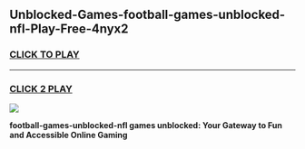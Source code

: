 
## Unblocked-Games-football-games-unblocked-nfl-Play-Free-4nyx2
<h3>
<a href="https://premium76.site?title=football-games-unblocked-nfl&ref=24M">CLICK TO PLAY</a></h3>
<hr>

<h3>
<a href="https://premium76.site?title=football-games-unblocked-nfl&ref=24M">CLICK 2 PLAY</a>
  
</h3>

<a href="https://premium76.site?title=football-games-unblocked-nfl&ref=24M"><img src="https://clearcache.store/games.png"></a>


**football-games-unblocked-nfl games unblocked: Your Gateway to Fun and Accessible Online Gaming**
